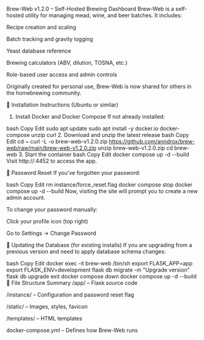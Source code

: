 Brew-Web v1.2.0 – Self-Hosted Brewing Dashboard
Brew-Web is a self-hosted utility for managing mead, wine, and beer batches. It includes:

Recipe creation and scaling

Batch tracking and gravity logging

Yeast database reference

Brewing calculators (ABV, dilution, TOSNA, etc.)

Role-based user access and admin controls

Originally created for personal use, Brew-Web is now shared for others in the homebrewing community.

🔧 Installation Instructions (Ubuntu or similar)
1. Install Docker and Docker Compose
If not already installed:

bash
Copy
Edit
sudo apt update
sudo apt install -y docker.io docker-compose unzip curl
2. Download and unzip the latest release
bash
Copy
Edit
cd ~
curl -L -o brew-web-v1.2.0.zip https://github.com/anndrox/brew-web/raw/main/brew-web-v1.2.0.zip
unzip brew-web-v1.2.0.zip
cd brew-web
3. Start the container
bash
Copy
Edit
docker compose up -d --build
Visit http://<your-server-ip>:4452 to access the app.

🔐 Password Reset
If you've forgotten your password:

bash
Copy
Edit
rm instance/force_reset.flag
docker compose stop
docker compose up -d --build
Now, visiting the site will prompt you to create a new admin account.

To change your password manually:

Click your profile icon (top right)

Go to Settings → Change Password

🔄 Updating the Database (for existing installs)
If you are upgrading from a previous version and need to apply database schema changes:

bash
Copy
Edit
docker exec -it brew-web /bin/sh
export FLASK_APP=app
export FLASK_ENV=development
flask db migrate -m "Upgrade version"
flask db upgrade
exit
docker compose down
docker compose up -d --build
📁 File Structure Summary
/app/ – Flask source code

/instance/ – Configuration and password reset flag

/static/ – Images, styles, favicon

/templates/ – HTML templates

docker-compose.yml – Defines how Brew-Web runs
